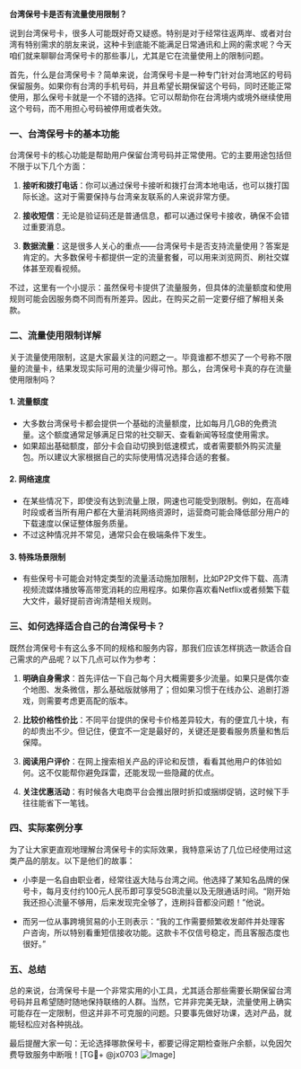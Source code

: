 **台湾保号卡是否有流量使用限制？**

说到台湾保号卡，很多人可能既好奇又疑惑。特别是对于经常往返两岸、或者对台湾有特别需求的朋友来说，这种卡到底能不能满足日常通讯和上网的需求呢？今天咱们就来聊聊台湾保号卡的那些事儿，尤其是它在流量使用上的限制问题。

首先，什么是台湾保号卡？简单来说，台湾保号卡是一种专门针对台湾地区的号码保留服务。如果你有台湾的手机号码，并且希望长期保留这个号码，同时还能正常使用，那么保号卡就是一个不错的选择。它可以帮助你在台湾境内或境外继续使用这个号码，而不用担心号码被停用或者失效。

### 一、台湾保号卡的基本功能

台湾保号卡的核心功能是帮助用户保留台湾号码并正常使用。它的主要用途包括但不限于以下几个方面：

1. **接听和拨打电话**：你可以通过保号卡接听和拨打台湾本地电话，也可以拨打国际长途。这对于需要保持与台湾亲友联系的人来说非常方便。
   
2. **接收短信**：无论是验证码还是普通信息，都可以通过保号卡接收，确保不会错过重要消息。

3. **数据流量**：这是很多人关心的重点——台湾保号卡是否支持流量使用？答案是肯定的。大多数保号卡都提供一定的流量套餐，可以用来浏览网页、刷社交媒体甚至观看视频。

不过，这里有一个小提示：虽然保号卡提供了流量服务，但具体的流量额度和使用规则可能会因服务商不同而有所差异。因此，在购买之前一定要仔细了解相关条款。

### 二、流量使用限制详解

关于流量使用限制，这是大家最关注的问题之一。毕竟谁都不想买了一个号称不限量的流量卡，结果发现实际可用的流量少得可怜。那么，台湾保号卡真的存在流量使用限制吗？

#### 1. **流量额度**
   - 大多数台湾保号卡都会提供一个基础的流量额度，比如每月几GB的免费流量。这个额度通常足够满足日常的社交聊天、查看新闻等轻度使用需求。
   - 如果超出基础额度，部分卡会自动切换到低速模式，或者需要额外购买流量包。所以建议大家根据自己的实际使用情况选择合适的套餐。

#### 2. **网络速度**
   - 在某些情况下，即使没有达到流量上限，网速也可能受到限制。例如，在高峰时段或者当所有用户都在大量消耗网络资源时，运营商可能会降低部分用户的下载速度以保证整体服务质量。
   - 不过这种情况并不常见，通常只会在极端条件下发生。

#### 3. **特殊场景限制**
   - 有些保号卡可能会对特定类型的流量活动施加限制，比如P2P文件下载、高清视频流媒体播放等高带宽消耗的应用程序。如果你喜欢看Netflix或者频繁下载大文件，最好提前咨询清楚相关规则。

### 三、如何选择适合自己的台湾保号卡？

既然台湾保号卡有这么多不同的规格和服务内容，那我们应该怎样挑选一款适合自己需求的产品呢？以下几点可以作为参考：

1. **明确自身需求**：首先评估一下自己每个月大概需要多少流量。如果只是偶尔查个地图、发条微信，那么基础版就够用了；但如果习惯于在线办公、追剧打游戏，则需要考虑更高配的版本。

2. **比较价格性价比**：不同平台提供的保号卡价格差异较大，有的便宜几十块，有的却贵出不少。但记住，便宜不一定是最好的，关键还是要看服务质量和售后保障。

3. **阅读用户评价**：在网上搜索相关产品的评论和反馈，看看其他用户的体验如何。这不仅能帮你避免踩雷，还能发现一些隐藏的优点。

4. **关注优惠活动**：有时候各大电商平台会推出限时折扣或捆绑促销，这时候下手往往能省下一笔钱。

### 四、实际案例分享

为了让大家更直观地理解台湾保号卡的实际效果，我特意采访了几位已经使用过这类产品的朋友。以下是他们的故事：

- 小李是一名自由职业者，经常往返大陆与台湾之间。他选择了某知名品牌的保号卡，每月支付约100元人民币即可享受5GB流量以及无限通话时间。“刚开始我还担心流量不够用，后来发现完全够了，连刷抖音都没问题！”他说。

- 而另一位从事跨境贸易的小王则表示：“我的工作需要频繁收发邮件并处理客户咨询，所以特别看重短信接收功能。这款卡不仅信号稳定，而且客服态度也很好。”

### 五、总结

总的来说，台湾保号卡是一个非常实用的小工具，尤其适合那些需要长期保留台湾号码并且希望随时随地保持联络的人群。当然，它并非完美无缺，流量使用上确实可能存在一定限制，但这并非不可克服的问题。只要事先做好功课，选对产品，就能轻松应对各种挑战。

最后提醒大家一句：无论选择哪款保号卡，都要记得定期检查账户余额，以免因欠费导致服务中断哦！[TG💪+ @jx0703 ![Image](https://github.com/user-attachments/assets/dbca1d08-cadb-493c-b0ec-ad6f7a83f270)]